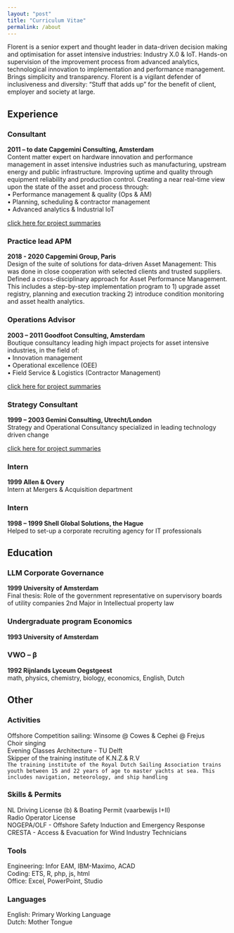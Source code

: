 ```yaml
---
layout: "post"
title: "Curriculum Vitae"
permalink: /about
---
```


Florent is a senior expert and thought leader in data-driven decision making and optimisation for asset intensive industries: Industry X.0 & IoT. Hands-on supervision of the improvement process from advanced analytics, technological innovation to implementation and performance management. Brings simplicity and transparency. Florent is a vigilant defender of inclusiveness and diversity: “Stuff that adds up” for the benefit of client, employer and society at large.
  
## Experience
### Consultant
**2011 – to date Capgemini Consulting, Amsterdam**  
Content matter expert on hardware innovation and performance management in asset intensive industries such as manufacturing, upstream energy and public infrastructure. Improving uptime and quality through equipment reliability and production control. Creating a near real-time view upon the state of the asset and process through:  
•	Performance management & quality (Ops & AM)  
•	Planning, scheduling & contractor management  
•	Advanced analytics & Industrial IoT  
  
[click here for project summaries](https://fprisse.github.io/projects_invent)  
### Practice lead APM
**2018 - 2020 Capgemini Group, Paris**  
Design of the suite of solutions for data-driven Asset Management: This was done in close cooperation with selected clients and trusted suppliers. Defined a cross-disciplinary approach for Asset Performance Management. This includes a step-by-step implementation program to 1) upgrade asset registry, planning and execution tracking 2) introduce condition monitoring and asset health analytics.
### Operations Advisor
**2003 – 2011 Goodfoot Consulting, Amsterdam**  
Boutique consultancy leading high impact projects for asset intensive industries, in the field of:  
•	Innovation management  
•	Operational excellence (OEE)  
•	Field Service & Logistics (Contractor Management)  
  
[click here for project summaries](https://fprisse.github.io/projects_goodfoot) 
### Strategy Consultant
**1999 – 2003 Gemini Consulting, Utrecht/London**  
Strategy and Operational Consultancy specialized in leading technology driven change  
  
[click here for project summaries](https://fprisse.github.io/projects_gemini)
### Intern
**1999 Allen & Overy**  
Intern at Mergers & Acquisition department
### Intern
**1998 – 1999 Shell Global Solutions, the Hague**  
Helped to set-up a corporate recruiting agency for IT professionals
## Education
### LLM Corporate Governance
**1999 University of Amsterdam**  
Final thesis: Role of the government representative on supervisory boards of utility companies
2nd Major in Intellectual property law
### Undergraduate program Economics 
**1993 University of Amsterdam**
### VWO – β
**1992 Rijnlands Lyceum Oegstgeest**  
math, physics, chemistry, biology, economics, English, Dutch
## Other
### Activities
Offshore Competition sailing: Winsome @ Cowes & Cephei @ Frejus  
Choir singing  
Evening Classes Architecture - TU Delft  
Skipper of the training institute of K.N.Z.& R.V  
```The training institute of the Royal Dutch Sailing Association trains youth between 15 and 22 years of age to master yachts at sea. This includes navigation, meteorology, and ship handling```
### Skills & Permits
NL Driving License (b) & Boating Permit (vaarbewijs I+II)  
Radio Operator License  
NOGEPA/OLF - Offshore Safety Induction and Emergency Response  
CRESTA - Access & Evacuation for Wind Industry Technicians  
### Tools
Engineering: Infor EAM, IBM-Maximo, ACAD  
Coding: ETS, R, php, js, html  
Office: Excel, PowerPoint, Studio  
### Languages
English: Primary Working Language  
Dutch: Mother Tongue  
